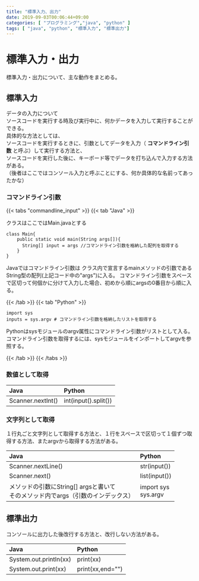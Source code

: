 ```yaml
---
title: "標準入力、出力"
date: 2019-09-03T00:06:44+09:00
categories: [ "プログラミング","java", "python" ]
tags: [ "java", "python", "標準入力", "標準出力"]
---
```


# 標準入力・出力

標準入力・出力について、主な動作をまとめる。

## 標準入力

データの入力について<br>
ソースコードを実行する時及び実行中に、何かデータを入力して実行することができる。<br>
具体的な方法としては、<br>
ソースコードを実行するときに、引数としてデータを入力（ **コマンドライン引数** と呼ぶ）して実行する方法と、<br>
ソースコードを実行した後に、キーボード等でデータを打ち込んで入力する方法がある。<br>
（後者はここではコンソール入力と呼ぶことにする、何か具体的な名前ってあったかな）

### コマンドライン引数

{{< tabs "commandline_input" >}}
{{< tab "Java" >}}

クラスはここではMain.javaとする

```
class Main{
    public static void main(String args[]){
      String[] input = args //コマンドライン引数を格納した配列を取得する
    }
}
```

Javaではコマンドライン引数は
クラス内で宣言するmainメソッドの引数であるString型の配列(上記コード中の"args")に入る。
コマンドライン引数をスペースで区切って何個かに分けて入力した場合、初めから順にargsの0番目から順に入る。

{{< /tab >}}
{{< tab "Python" >}}

```
import sys
inputs = sys.argv # コマンドライン引数を格納したリストを取得する
```

Pythonはsysモジュールのargv属性にコマンドライン引数がリストとして入る。
コマンドライン引数を取得するには、sysモジュールをインポートしてargvを参照する。

{{< /tab >}}
{{< /tabs >}}

### 数値として取得

|Java|Python|
|:---|:---|
|Scanner.nextInt()|int(input().split())|

### 文字列として取得

１行丸ごと文字列として取得する方法と、１行をスペースで区切って１個ずつ取得する方法、またargvから取得する方法がある。

|Java|Python|
|:---|:---|
|Scanner.nextLine()|str(input())|
|Scanner.next()|list(input())|
|メソッドの引数にString[] argsと書いて<br>そのメソッド内でargs（引数のインデックス）|import sys<br>sys.argv |

## 標準出力

コンソールに出力した後改行する方法と、改行しない方法がある。

|Java|Python|
|:---|:---|
|System.out.println(xx)|print(xx)||
|System.out.print(xx)|print(xx,end="")||
